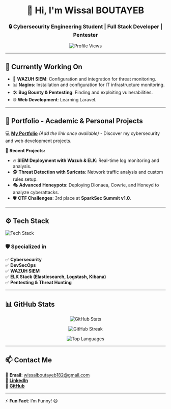 <h1 align="center">👋 Hi, I'm Wissal BOUTAYEB</h1>  
<h3 align="center">🔒 Cybersecurity Engineering Student | Full Stack Developer | Pentester</h3>  

<p align="center">
  <img src="https://komarev.com/ghpvc/?username=wissalboutayeb&label=Profile%20Views&color=0e75b6&style=flat" alt="Profile Views" />
</p>  

---

## 🎯 **Currently Working On**  
- 🔎 **WAZUH SIEM**: Configuration and integration for threat monitoring.  
- 📊 **Nagios**: Installation and configuration for IT infrastructure monitoring.  
- 🛠️ **Bug Bounty & Pentesting**: Finding and exploiting vulnerabilities.  
- 🌐 **Web Development**: Learning Laravel.  

---

## 📂 **Portfolio - Academic & Personal Projects**  
💻 **[My Portfolio](#)** *(Add the link once available)* - Discover my cybersecurity and web development projects.  

🚀 **Recent Projects:**  
- 🔥 **SIEM Deployment with Wazuh & ELK**: Real-time log monitoring and analysis.  
- 🕵️ **Threat Detection with Suricata**: Network traffic analysis and custom rules setup.  
- 🎭 **Advanced Honeypots**: Deploying Dionaea, Cowrie, and Honeyd to analyze cyberattacks.  
- 🛡️ **CTF Challenges**: 3rd place at **SparkSec Summit v1.0**.  

---

## ⚙️ **Tech Stack**  
<p align="left">
  <img src="https://skillicons.dev/icons?i=linux,python,docker,kubernetes,mysql,postgresql,php,bash" alt="Tech Stack" />
</p>  

### 🛡️ **Specialized in**  
✅ **Cybersecurity**  
✅ **DevSecOps**  
✅ **WAZUH SIEM**  
✅ **ELK Stack (Elasticsearch, Logstash, Kibana)**  
✅ **Pentesting & Threat Hunting**  

---

## 📊 **GitHub Stats**  

<p align="center">
  <img src="https://github-readme-stats.vercel.app/api?username=wissalboutayeb&show_icons=true&theme=radical" alt="GitHub Stats" />
</p>

<p align="center">
  <img src="https://github-readme-streak-stats.herokuapp.com/?user=wissalboutayeb&theme=radical" alt="GitHub Streak" />
</p>

<p align="center">
  <img src="https://github-readme-stats.vercel.app/api/top-langs/?username=wissalboutayeb&layout=compact&theme=radical" alt="Top Languages" />
</p>  

---

## 📫 **Contact Me**  
📩 **Email**: wissalboutayeb182@gmail.com  
🔗 **[LinkedIn](https://www.linkedin.com/in/wissal-boutayeb-b57a13277/)**  
🔗 **[GitHub](https://github.com/wissalboutayeb)**  

---

⚡ **Fun Fact**: I’m Funny! 😆  
